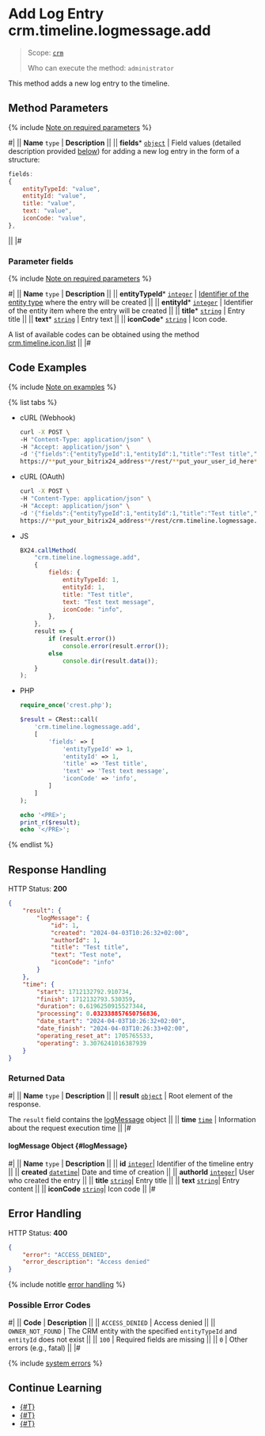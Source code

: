 # Add Log Entry crm.timeline.logmessage.add

> Scope: [`crm`](../../../scopes/permissions.md)
>
> Who can execute the method: `administrator`

This method adds a new log entry to the timeline.

## Method Parameters

{% include [Note on required parameters](../../../../_includes/required.md) %}

#|
|| **Name**
`type` | **Description** ||
|| **fields***
[`object`](../../../data-types.md) | Field values (detailed description provided [below](#parametr-fields)) for adding a new log entry in the form of a structure:

```js
fields:
{
    entityTypeId: "value",
    entityId: "value",
    title: "value",
    text: "value",
    iconCode: "value",
},
```
 ||
|#

### Parameter fields

{% include [Note on required parameters](../../../../_includes/required.md) %}

#|
|| **Name**
`type` | **Description** ||
|| **entityTypeId***
[`integer`](../../../data-types.md) | [Identifier of the entity type](../../data-types.md#object_type) where the entry will be created ||
|| **entityId***
[`integer`](../../../data-types.md) | Identifier of the entity item where the entry will be created ||
|| **title***
[`string`](../../../data-types.md) | Entry title ||
|| **text***
[`string`](../../../data-types.md) | Entry text ||
|| **iconCode***
[`string`](../../../data-types.md) | Icon code.

A list of available codes can be obtained using the method [crm.timeline.icon.list](./icons/crm-timeline-icon-list.md) ||
|#

## Code Examples

{% include [Note on examples](../../../../_includes/examples.md) %}

{% list tabs %}

- cURL (Webhook)

    ```bash
    curl -X POST \
    -H "Content-Type: application/json" \
    -H "Accept: application/json" \
    -d '{"fields":{"entityTypeId":1,"entityId":1,"title":"Test title","text":"Test text message","iconCode":"info"}}' \
    https://**put_your_bitrix24_address**/rest/**put_your_user_id_here**/**put_your_webhook_here**/crm.timeline.logmessage.add
    ```

- cURL (OAuth)

    ```bash
    curl -X POST \
    -H "Content-Type: application/json" \
    -H "Accept: application/json" \
    -d '{"fields":{"entityTypeId":1,"entityId":1,"title":"Test title","text":"Test text message","iconCode":"info"},"auth":"**put_access_token_here**"}' \
    https://**put_your_bitrix24_address**/rest/crm.timeline.logmessage.add
    ```

- JS

    ```js
    BX24.callMethod(
        "crm.timeline.logmessage.add",
        {
            fields: {
                entityTypeId: 1,
                entityId: 1,
                title: "Test title",
                text: "Test text message",
                iconCode: "info",
            },
        },
        result => {
            if (result.error())
                console.error(result.error());
            else
                console.dir(result.data());
        }
    );
    ```

- PHP

    ```php
    require_once('crest.php');

    $result = CRest::call(
        'crm.timeline.logmessage.add',
        [
            'fields' => [
                'entityTypeId' => 1,
                'entityId' => 1,
                'title' => 'Test title',
                'text' => 'Test text message',
                'iconCode' => 'info',
            ]
        ]
    );

    echo '<PRE>';
    print_r($result);
    echo '</PRE>';
    ```

{% endlist %}

## Response Handling

HTTP Status: **200**

```json
{
    "result": {
        "logMessage": {
            "id": 1,
            "created": "2024-04-03T10:26:32+02:00",
            "authorId": 1,
            "title": "Test title",
            "text": "Test note",
            "iconCode": "info"
        }
    },
    "time": {
        "start": 1712132792.910734,
        "finish": 1712132793.530359,
        "duration": 0.6196250915527344,
        "processing": 0.032338857650756836,
        "date_start": "2024-04-03T10:26:32+02:00",
        "date_finish": "2024-04-03T10:26:33+02:00",
        "operating_reset_at": 1705765533,
        "operating": 3.3076241016387939
    }
}
```

### Returned Data

#|
|| **Name**
`type` | **Description** ||
|| **result**
[`object`](../../../data-types.md) | Root element of the response.

The `result` field contains the [logMessage](#logMessage) object ||
|| **time**
[`time`](../../../data-types.md) | Information about the request execution time ||
|#

#### logMessage Object {#logMessage}

#|
|| **Name**
`type` | **Description**  ||
|| **id** 
[`integer`](../../../data-types.md)| Identifier of the timeline entry ||
|| **created** 
[`datetime`](../../../data-types.md)| Date and time of creation ||
|| **authorId** 
[`integer`](../../../data-types.md)| User who created the entry ||
|| **title**
[`string`](../../../data-types.md)| Entry title ||
|| **text** 
[`string`](../../../data-types.md)| Entry content ||
|| **iconCode** 
[`string`](../../../data-types.md)| Icon code ||
|#

## Error Handling

HTTP Status: **400**

```json
{
    "error": "ACCESS_DENIED",
    "error_description": "Access denied"
}
```

{% include notitle [error handling](../../../../_includes/error-info.md) %}

### Possible Error Codes

#|
|| **Code** | **Description** ||
|| `ACCESS_DENIED` | Access denied ||
|| `OWNER_NOT_FOUND` | The CRM entity with the specified `entityTypeId` and `entityId` does not exist ||
|| `100` | Required fields are missing ||
|| `0` | Other errors (e.g., fatal) ||
|#

{% include [system errors](../../../../_includes/system-errors.md) %}

## Continue Learning 

- [{#T}](./crm-timeline-logmessage-get.md)
- [{#T}](./crm-timeline-logmessage-list.md)
- [{#T}](./crm-timeline-logmessage-delete.md)